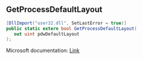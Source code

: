 ## GetProcessDefaultLayout

```csharp
[DllImport("user32.dll", SetLastError = true)]
public static extern bool GetProcessDefaultLayout(
   out uint pdwDefaultLayout
);
```

Microsoft documentation: [Link](https://docs.microsoft.com/en-us/windows/win32/api/winuser/nf-winuser-getprocessdefaultlayout)

